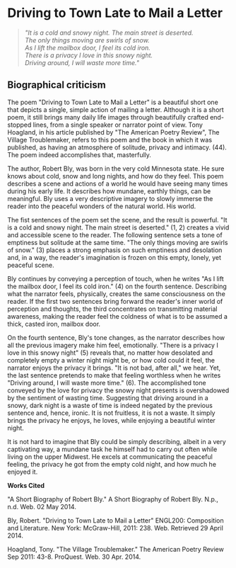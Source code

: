 # Driving to Town Late to Mail a Letter

> *"It is a cold and snowy night. The main street is deserted.  
The only things moving are swirls of snow.  
As I lift the mailbox door, I feel its cold iron.  
There is a privacy I love in this snowy night.  
Driving around, I will waste more time."*  

## Biographical criticism

The poem "Driving to Town Late to Mail a Letter" is a beautiful short one that depicts a single, simple action of mailing a letter. Although it is a short poem, it still brings many daily life images through beautifully crafted end-stopped lines, from a single speaker or narrator point of view. Tony Hoagland, in his article published by "The American Poetry Review", The Village Troublemaker,  refers to this poem and the book in which it was published, as having an atmosphere of solitude, privacy and intimacy. (44). The poem indeed accomplishes that, masterfully.

The author, Robert Bly, was born in the very cold Minnesota state. He sure knows about cold, snow and long nights, and how do they feel. This poem describes a scene and actions of a world he would have seeing many times during his early life. It describes how mundane, earthly things, can be meaningful. Bly uses a very descriptive imagery to slowly immerse the reader into the peaceful wonders of the natural world. His world.

The fist sentences of the poem set the scene, and the result is powerful.  "It is a cold and snowy night. The main street is deserted." (1, 2) creates a vivid and accessible scene to the reader. The following sentence sets a tone of emptiness but solitude at the same time. "The only things moving are swirls of snow." (3) places a strong emphasis on such emptiness and desolation and, in a way, the reader's imagination is frozen on this empty, lonely, yet peaceful scene.

Bly continues by conveying a perception of touch, when he writes "As I lift the mailbox door, I feel its cold iron." (4) on the fourth sentence. Describing what the narrator feels, physically, creates the same consciousness on the reader. If the first two sentences bring forward the reader's inner world of perception and thoughts, the third concentrates on transmitting material awareness, making the reader feel the coldness of what is to be assumed a thick, casted iron, mailbox door.

On the fourth sentence, Bly's tone changes, as the narrator describes how all the previous imagery make him feel, emotionally. "There is a privacy I love in this snowy night" (5) reveals that, no matter how desolated and completely empty a winter night might be, or how cold could it feel, the narrator enjoys the privacy it brings. "It is not bad, after all," we hear. Yet, the last sentence pretends to make that feeling worthless when he writes "Driving around, I will waste more time." (6). The accomplished tone conveyed by the love for privacy the snowy night presents is overshadowed by the sentiment of wasting time. Suggesting that driving around in a snowy, dark night is a waste of time is indeed negated by the previous sentence and, hence, ironic. It is not fruitless, it is not a waste. It simply brings the privacy he enjoys, he loves, while enjoying a beautiful winter night.

It is not hard to imagine that Bly could be simply describing, albeit in a very captivating way, a mundane task he himself had to carry out often while living on the upper Midwest. He excels at communicating the peaceful feeling, the privacy he got from the empty cold night, and how much he enjoyed it.

**Works Cited**

"A Short Biography of Robert Bly." A Short Biography of Robert Bly. N.p., n.d. Web. 02 May 2014.

Bly, Robert. "Driving to Town Late to Mail a Letter" ENGL200: Composition and Literature. New York: McGraw-Hill, 2011: 238. Web. Retrieved 29 April 2014.

Hoagland, Tony. "The Village Troublemaker." The American Poetry Review Sep 2011: 43-8. ProQuest. Web. 30 Apr. 2014.
